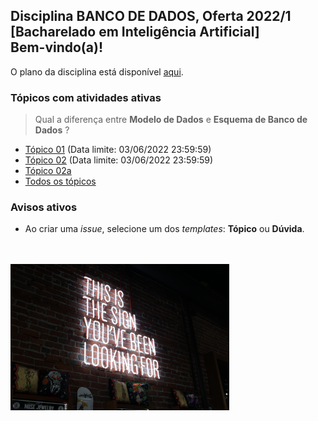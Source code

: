 ## Disciplina **BANCO DE DADOS**, Oferta 2022/1<br>[Bacharelado em Inteligência Artificial]<br>Bem-vindo(a)!

O plano da disciplina está disponível [aqui](./media/bd-2022-1-bia-plano.pdf).<br>

### Tópicos com atividades ativas

> Qual a diferença entre **Modelo de Dados** e **Esquema de Banco de Dados** ?

- [Tópico 01](./topicos/topico-01.md) (Data limite: 03/06/2022 23:59:59)<br>
- [Tópico 02](./topicos/topico-02.md) (Data limite: 03/06/2022 23:59:59)<br>
- [Tópico 02a](./topicos/topico-02a.md)
- [Todos os tópicos](topicos/topicos.md)<br>

### Avisos ativos

- Ao criar uma *issue*, selecione um dos *templates*: **Tópico** ou **Dúvida**.
<br>
<br>
<img src="./media/austin-chan-ukzHlkoz1IE-unsplash.jpg" width="350">
